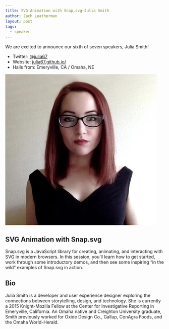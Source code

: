 ```yaml
---
title: SVG Animation with Snap.svg—Julia Smith
author: Zach Leatherman
layout: post
tags:
  - speaker
---
```


We are excited to announce our sixth of seven speakers, Julia Smith!

* Twitter: [@julia67](https://twitter.com/julia67)
* Website: [julia67.github.io/](http://julia67.github.io/)
* Hails from: Emeryville, CA / Omaha, NE

<img src="/assets/img/speakers/speaker-julia67-large.jpg" alt="Photo of Julia Smith" class="avatar-inline">

## SVG Animation with Snap.svg

Snap.svg is a JavaScript library for creating, animating, and interacting with SVG in modern browsers. In this session, you’ll learn how to get started, work through some introductory demos, and then see some inspiring “in the wild” examples of Snap.svg in action.

## Bio

Julia Smith is a developer and user experience designer exploring the connections between storytelling, design, and technology. She is currently a 2015 Knight-Mozilla Fellow at the Center for Investigative Reporting in Emeryville, California. An Omaha native and Creighton University graduate, Smith previously worked for Oxide Design Co., Gallup, ConAgra Foods, and the Omaha World-Herald.